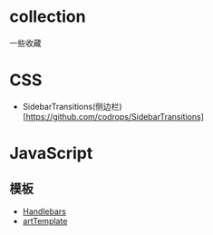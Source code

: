 # collection
一些收藏

# CSS 
 - SidebarTransitions(侧边栏)[https://github.com/codrops/SidebarTransitions]
 
 
# JavaScript

## 模板
- [Handlebars](http://handlebarsjs.com/)
- [artTemplate](http://aui.github.io/artTemplate/)
